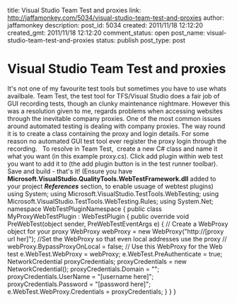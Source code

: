 title:  Visual Studio Team Test and proxies
link: http://jaffamonkey.com/5034/visual-studio-team-test-and-proxies
author: jaffamonkey
description: 
post_id: 5034
created: 2011/11/18 12:12:20
created_gmt: 2011/11/18 12:12:20
comment_status: open
post_name: visual-studio-team-test-and-proxies
status: publish
post_type: post

#  Visual Studio Team Test and proxies

It's not one of my favourite test tools but sometimes you have to use whats availbale. Team Test, the test tool for TFS/Visual Studio does a fair job of GUI recording tests, though an clunky maintenance nightmare. However this was a resolution given to me, regards problems when accessing websites through the inevitable company proxies.  One of the most common issues around automated testing is dealing with company proxies. The way round it is to create a class containing the proxy and login details. For some reason no automated GUI test tool ever register the proxy login through the recording.   To resolve in Team Test,  create a new C# class and name it what you want (in this example proxy.cs). Click add plugin within web test you want to add it to (the add plugin button is in the test runner toolbar). Save and build - that's it! (Ensure you have **Microsoft.VisualStudio.QualityTools.WebTestFramework.dll** added to your project **_References_** section, to enable usuage of webtest plugins) using System; using Microsoft.VisualStudio.TestTools.WebTesting; using Microsoft.VisualStudio.TestTools.WebTesting.Rules; using System.Net; namespace WebTestPluginNamespace { public class MyProxyWebTestPlugin : WebTestPlugin { public override void PreWebTest(object sender, PreWebTestEventArgs e) { // Create a WebProxy object for your proxy WebProxy webProxy = new WebProxy("http://[proxy url her]"); //Set the WebProxy so that even local addresses use the proxy // webProxy.BypassProxyOnLocal = false; // Use this WebProxy for the Web test e.WebTest.WebProxy = webProxy; e.WebTest.PreAuthenticate = true; NetworkCredential proxyCredentials; proxyCredentials = new NetworkCredential(); proxyCredentials.Domain = ""; proxyCredentials.UserName = "[username here]"; proxyCredentials.Password = "[password here]"; e.WebTest.WebProxy.Credentials = proxyCredentials; } } }